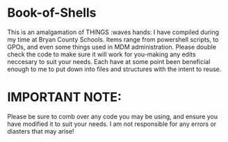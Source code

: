 # Book-of-Shells
This is an amalgamation of THINGS :waves hands: I have compiled during my time at Bryan County Schools. Items range from powershell scripts, to GPOs, and even some things used in MDM administration. Please double check the code to make sure it will work for you-making any edits neccesary to suit your needs. Each have at some point been beneficial enough to me to put down into files and structures with the intent to reuse.

# IMPORTANT NOTE:
Please be sure to comb over any code you may be using, and ensure you have modified it to suit your needs. I am not responsible for any errors or diasters that may arise!